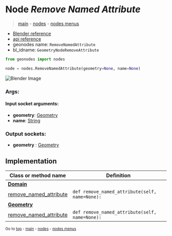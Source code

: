 # Node *Remove Named Attribute*

> [main](../index.md) - [nodes](nodes.md) - [nodes menus](nodes_menus.md)

- [Blender reference](https://docs.blender.org/manual/en/latest/modeling/geometry_nodes/attribute/remove_named_attribute.html)
- [api reference](https://docs.blender.org/api/current/bpy.types.GeometryNodeRemoveAttribute.html)
- geonodes name: `RemoveNamedAttribute`
- bl_idname: `GeometryNodeRemoveAttribute`

```python
from geonodes import nodes

node = nodes.RemoveNamedAttribute(geometry=None, name=None)
```

![Blender Image](https://docs.blender.org/manual/en/latest/_images/node-types_GeometryNodeRemoveAttribute.webp)

### Args:

#### Input socket arguments:

- **geometry**: [Geometry](Geometry.md)
- **name**: [String](String.md)

### Output sockets:

- **geometry** : [Geometry](Geometry.md)

## Implementation

| Class or method name | Definition |
|----------------------|------------|
| **[Domain](Domain.md)** |
| [remove_named_attribute](Domain.md#remove_named_attribute) | `def remove_named_attribute(self, name=None):` |
| **[Geometry](Geometry.md)** |
| [remove_named_attribute](Geometry.md#remove_named_attribute) | `def remove_named_attribute(self, name=None):` |

<sub>Go to [top](#node-Remove-Named-Attribute) - [main](../index.md) - [nodes](nodes.md) - [nodes menus](nodes_menus.md)</sub>

